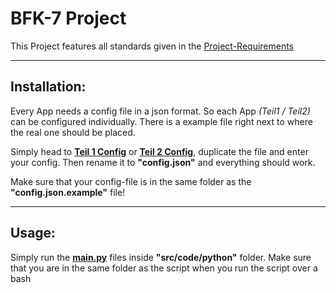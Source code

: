 # BFK-7 Project

This Project features all standards given in the [Project-Requirements](projektauftrag.pdf)

-----

## Installation:
Every App needs a config file in a json format. So each App _(Teil1 / Teil2)_ can be configured individually.
There is a example file right next to where the real one should be placed.

Simply head to
**[Teil 1 Config](Teil1/src/resources/config.json.example)** or **[Teil 2 Config](Teil2/src/resources/config.json.example)**, 
duplicate the file and enter your config. Then rename it to **"config.json"** and everything should work.

Make sure that your config-file is in the same folder as the **"config.json.example"** file!


----
## Usage:
Simply run the **[main.py](Teil1/src/code/python/main.py)** files inside **"src/code/python"** folder.
Make sure that you are in the same folder as the script when you run the script over a bash